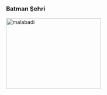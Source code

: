 ### Batman Şehri


<img src="https://github.com/dikranmete/dikranmete/assets/169654673/f54dda59-4e8d-4e5b-a55c-5cb5d167735f.jpeg" alt="malabadi" width="259" height="194">
